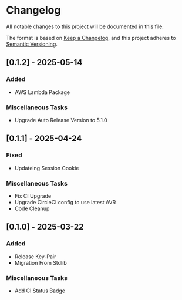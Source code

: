 # Changelog

All notable changes to this project will be documented in this file.

The format is based on [Keep a Changelog](https://keepachangelog.com/en/1.0.0/),
and this project adheres to [Semantic Versioning](https://semver.org/spec/v2.0.0.html).

## [0.1.2] - 2025-05-14

### Added

- AWS Lambda Package

### Miscellaneous Tasks

- Upgrade Auto Release Version to 5.1.0

## [0.1.1] - 2025-04-24

### Fixed

- Updateing Session Cookie

### Miscellaneous Tasks

- Fix CI Upgrade
- Upgrade CircleCI config to use latest AVR
- Code Cleanup

## [0.1.0] - 2025-03-22

### Added

- Release Key-Pair
- Migration From Stdlib

### Miscellaneous Tasks

- Add CI Status Badge


<!-- generated by git-cliff -->
